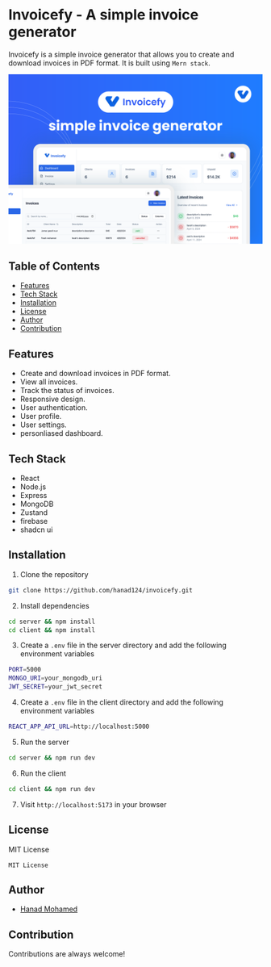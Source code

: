 # Invoicefy - A simple invoice generator

Invoicefy is a simple invoice generator that allows you to create and download invoices in PDF format. It is built using `Mern stack`.

![Portfolio Preview](./client/public/Thumbnail.svg)

## Table of Contents

- [Features](#features)
- [Tech Stack](#tech-stack)
- [Installation](#installation)
- [License](#license)
- [Author](#author)
- [Contribution](#contribution)

## Features

- Create and download invoices in PDF format.
- View all invoices.
- Track the status of invoices.
- Responsive design.
- User authentication.
- User profile.
- User settings.
- personliased dashboard.

## Tech Stack

- React
- Node.js
- Express
- MongoDB
- Zustand
- firebase
- shadcn ui

## Installation

1. Clone the repository

```bash
git clone https://github.com/hanad124/invoicefy.git
```

2. Install dependencies

```bash
cd server && npm install
cd client && npm install
```

3. Create a `.env` file in the server directory and add the following environment variables

```bash
PORT=5000
MONGO_URI=your_mongodb_uri
JWT_SECRET=your_jwt_secret
```

4. Create a `.env` file in the client directory and add the following environment variables

```bash
REACT_APP_API_URL=http://localhost:5000
```

5. Run the server

```bash
cd server && npm run dev
```

6. Run the client

```bash
cd client && npm run dev
```

7. Visit `http://localhost:5173` in your browser

## License

MIT License

```
MIT License

```

## Author

- [Hanad Mohamed](https://github.com/hanad124)

<!-- contribution -->

## Contribution

Contributions are always welcome!
